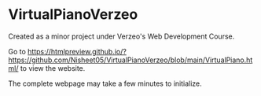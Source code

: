 # VirtualPianoVerzeo
Created as a minor project under Verzeo's Web Development Course.



Go to https://htmlpreview.github.io/?https://github.com/Nisheet05/VirtualPianoVerzeo/blob/main/VirtualPiano.html/ to view the website.

The complete webpage may take a few minutes to initialize.
